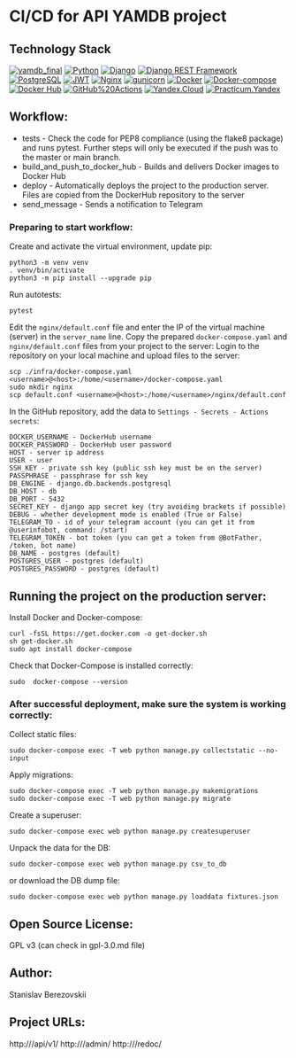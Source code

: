 # CI/CD for API YAMDB project

## Technology Stack
[![yamdb_final](https://github.com/StanislavBerezovskii/yamdb_final/workflows/yamdb_final/badge.svg)](https://github.com/StanislavBerezovskii/yamdb_final/actions/workflows/yamdb_workflow.yml)
[![Python](https://img.shields.io/badge/-Python-464646?style=flat&logo=Python&logoColor=56C0C0&color=008080)](https://www.python.org/)
[![Django](https://img.shields.io/badge/-Django-464646?style=flat&logo=Django&logoColor=56C0C0&color=008080)](https://www.djangoproject.com/)
[![Django REST Framework](https://img.shields.io/badge/-Django%20REST%20Framework-464646?style=flat&logo=Django%20REST%20Framework&logoColor=56C0C0&color=008080)](https://www.django-rest-framework.org/)
[![PostgreSQL](https://img.shields.io/badge/-PostgreSQL-464646?style=flat&logo=PostgreSQL&logoColor=56C0C0&color=008080)](https://www.postgresql.org/)
[![JWT](https://img.shields.io/badge/-JWT-464646?style=flat&color=008080)](https://jwt.io/)
[![Nginx](https://img.shields.io/badge/-NGINX-464646?style=flat&logo=NGINX&logoColor=56C0C0&color=008080)](https://nginx.org/ru/)
[![gunicorn](https://img.shields.io/badge/-gunicorn-464646?style=flat&logo=gunicorn&logoColor=56C0C0&color=008080)](https://gunicorn.org/)
[![Docker](https://img.shields.io/badge/-Docker-464646?style=flat&logo=Docker&logoColor=56C0C0&color=008080)](https://www.docker.com/)
[![Docker-compose](https://img.shields.io/badge/-Docker%20compose-464646?style=flat&logo=Docker&logoColor=56C0C0&color=008080)](https://www.docker.com/)
[![Docker Hub](https://img.shields.io/badge/-Docker%20Hub-464646?style=flat&logo=Docker&logoColor=56C0C0&color=008080)](https://www.docker.com/products/docker-hub)
[![GitHub%20Actions](https://img.shields.io/badge/-GitHub%20Actions-464646?style=flat&logo=GitHub%20actions&logoColor=56C0C0&color=008080)](https://github.com/features/actions)
[![Yandex.Cloud](https://img.shields.io/badge/-Yandex.Cloud-464646?style=flat&logo=Yandex.Cloud&logoColor=56C0C0&color=008080)](https://cloud.yandex.ru/)
[![Practicum.Yandex](https://img.shields.io/badge/-Practicum.Yandex-464646?style=flat&logo=Practicum.Yandex&logoColor=56C0C0&color=008080)](https://practicum.yandex.ru/)


## Workflow:

* tests - Check the code for PEP8 compliance (using the flake8 package) and runs pytest. Further steps will only be executed if the push was to the master or main branch.
* build_and_push_to_docker_hub - Builds and delivers Docker images to Docker Hub
* deploy - Automatically deploys the project to the production server. Files are copied from the DockerHub repository to the server
* send_message - Sends a notification to Telegram

### Preparing to start workflow:

Create and activate the virtual environment, update pip:
```
python3 -m venv venv
. venv/bin/activate
python3 -m pip install --upgrade pip
```
Run autotests:
```
pytest
```
Edit the `nginx/default.conf` file and enter the IP of the virtual machine (server) in the `server_name` line.
Copy the prepared `docker-compose.yaml` and `nginx/default.conf` files from your project to the server:
Login to the repository on your local machine and upload files to the server:
```
scp ./infra/docker-compose.yaml <username>@<host>:/home/<username>/docker-compose.yaml
sudo mkdir nginx
scp default.conf <username>@<host>:/home/<username>/nginx/default.conf
```
In the GitHub repository, add the data to `Settings - Secrets - Actions secrets`:
```
DOCKER_USERNAME - DockerHub username
DOCKER_PASSWORD - DockerHub user password
HOST - server ip address
USER - user
SSH_KEY - private ssh key (public ssh key must be on the server)
PASSPHRASE - passphrase for ssh key
DB_ENGINE - django.db.backends.postgresql
DB_HOST - db
DB_PORT - 5432
SECRET_KEY - django app secret key (try avoiding brackets if possible)
DEBUG - whether development mode is enabled (True or False)
TELEGRAM_TO - id of your telegram account (you can get it from @userinfobot, command: /start)
TELEGRAM_TOKEN - bot token (you can get a token from @BotFather, /token, bot name)
DB_NAME - postgres (default)
POSTGRES_USER - postgres (default)
POSTGRES_PASSWORD - postgres (default)
```

## Running the project on the production server:


Install Docker and Docker-compose:
```
curl -fsSL https://get.docker.com -o get-docker.sh
sh get-docker.sh
sudo apt install docker-compose
```
Check that Docker-Compose is installed correctly:
```
sudo  docker-compose --version
```

### After successful deployment, make sure the system is working correctly:

Collect static files:
```
sudo docker-compose exec -T web python manage.py collectstatic --no-input
```
Apply migrations:
```
sudo docker-compose exec -T web python manage.py makemigrations
sudo docker-compose exec -T web python manage.py migrate
```
Create a superuser:
```
sudo docker-compose exec web python manage.py createsuperuser
```
Unpack the data for the DB:
```
sudo docker-compose exec web python manage.py csv_to_db
```
or download the DB dump file:
```
sudo docker-compose exec web python manage.py loaddata fixtures.json
```
## Open Source License:

GPL v3 (can check in gpl-3.0.md file)

## Author:

Stanislav Berezovskii

## Project URLs:

http://<server-ip>/api/v1/
http://<server-ip>/admin/
http://<server-ip>/redoc/
